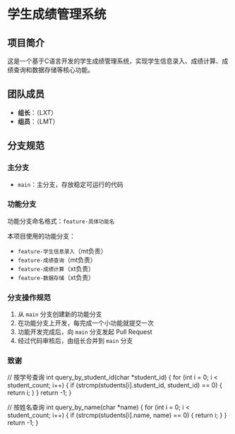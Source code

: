 # 学生成绩管理系统

## 项目简介
这是一个基于C语言开发的学生成绩管理系统，实现学生信息录入、成绩计算、成绩查询和数据存储等核心功能。

## 团队成员
- **组长**：（LXT）
- **组员**：（LMT）

## 分支规范

### 主分支
- `main`：主分支，存放稳定可运行的代码

### 功能分支
功能分支命名格式：`feature-具体功能名`

本项目使用的功能分支：
- `feature-学生信息录入`（mt负责）
- `feature-成绩查询`（mt负责）
- `feature-成绩计算`（xt负责）
- `feature-数据存储`（xt负责）

### 分支操作规范
1. 从 `main` 分支创建新的功能分支
2. 在功能分支上开发，每完成一个小功能就提交一次
3. 功能开发完成后，向 `main` 分支发起 Pull Request
4. 经过代码审核后，由组长合并到 `main` 分支

### 致谢


// 按学号查询
int query_by_student_id(char *student_id) {
    for (int i = 0; i < student_count; i++) {
        if (strcmp(students[i].student_id, student_id) == 0) {
            return i;
        }
    }
    return -1;
}


// 按姓名查询
int query_by_name(char *name) {
    for (int i = 0; i < student_count; i++) {
        if (strcmp(students[i].name, name) == 0) {
            return i;
        }
    }
    return -1;
}

